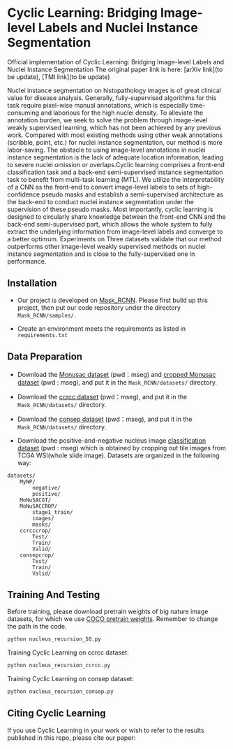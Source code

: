 # Cyclic Learning: Bridging Image-level Labels and Nuclei Instance Segmentation
Official implementation of Cyclic Learning: Bridging Image-level Labels and Nuclei Instance Segmentation
The original paper link is here:
[arXiv link](to be update), [TMI link](to be update)

Nuclei instance segmentation on histopathology images is of great clinical value for disease analysis. Generally, fully-supervised algorithms for this task require pixel-wise manual annotations, which is especially time-consuming and laborious for the high nuclei density. To alleviate the annotation burden, we seek to solve the problem through image-level weakly supervised learning, which has not been achieved by any previous work. Compared with most existing methods using other weak annotations (scribble, point, etc.) for nuclei instance segmentation, our method is more labor-saving. The obstacle to using image-level annotations in nuclei instance segmentation is the lack of adequate location information, leading to severe nuclei omission or overlaps.Cyclic learning comprises a front-end classification task and a back-end semi-supervised instance segmentation task to benefit from multi-task learning (MTL). We utilize the interpretability of a CNN as the front-end to convert image-level labels to sets of high-confidence pseudo masks and establish a semi-supervised architecture as the back-end to conduct nuclei instance segmentation under the supervision of these pseudo masks. Most importantly, cyclic learning is designed to circularly share knowledge between the front-end CNN and the back-end semi-supervised part, which allows the whole system to fully extract the underlying information from image-level labels and converge to a better optimum. Experiments on Three datasets validate that our method outperforms other image-level weakly supervised methods on nuclei instance segmentation and is close to the fully-supervised one in performance.

## Installation

- Our project is developed on [Mask_RCNN](https://github.com/mssatterport/Mask_RCNN).
Please first build up this project, then put our code repository under the directory `Mask_RCNN/samples/`.

- Create an environment meets the requirements as listed in `requirements.txt`

## Data Preparation
- Download the [Monusac dataset](https://pan.baidu.com/s/1ALRjHBQ7LwY-stIW1NzMRA?pwd=mseg) (pwd：mseg) and [cropped Monusac dataset](https://pan.baidu.com/s/1D9F1pLcu2bHwglE1oafmZA?pwd=mseg) (pwd : mseg), and put it in the `Mask_RCNN/datasets/` directory.

- Download the [ccrcc dataset](https://pan.baidu.com/s/1RiuaRxxgXWEa2wNYf58bmw?pwd=mseg)
  (pwd：mseg), and put it in the `Mask_RCNN/datasets/` directory.

- Download the [consep dataset](https://pan.baidu.com/s/1zPPOQI9ZTKpvTlNkePIxmw?pwd=mseg) (pwd：mseg), and put it in the `Mask_RCNN/datasets/` directory.
- Download the positive-and-negative nucleus image [classification dataset](https://pan.baidu.com/s/1CjcIfT2k92gmaLW17noFMw?pwd=mseg) (pwd : mseg) which is obtained by cropping out tile images from TCGA WSI(whole slide image). 
Datasets are organized in the following way:
```bazaar
datasets/
    MyNP/
        negative/
        positive/
    MoNuSACGT/
    MoNuSACCROP/
        stage1_train/
        images/
        masks/
    ccrcccrop/    
        Test/
        Train/
        Valid/
    consepcrop/
        Test/
        Train/
        Valid/
```


## Training And Testing
Before training, please download pretrain weights of big nature image datasets, for which we use [COCO pretrain weights](https://cocodataset.org/#home). Remember to change the path in the code.
```bash 
python nucleus_recursion_50.py
```
Training Cyclic Learning on ccrcc dataset:
```bash 
python nucleus_recursion_ccrcc.py
```
Training Cyclic Learning on consep dataset:
```bash 
python nucleus_recursion_consep.py
```
## Citing Cyclic Learning
If you use Cyclic Learning in your work or wish to refer to the results published in this repo, please cite our paper:
```BibTeX

```





